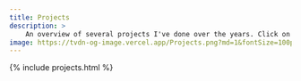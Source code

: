 ```yaml
---
title: Projects
description: >
    An overview of several projects I've done over the years. Click on one of them to view its webpage.
image: https://tvdn-og-image.vercel.app/Projects.png?md=1&fontSize=100px
---
```


{% include projects.html %}
